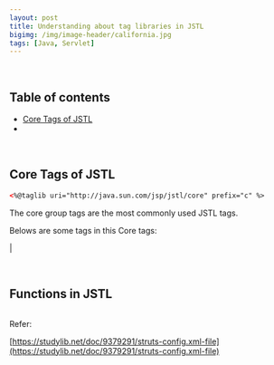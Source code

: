 ```yaml
---
layout: post
title: Understanding about tag libraries in JSTL
bigimg: /img/image-header/california.jpg
tags: [Java, Servlet]
---
```




<br>

## Table of contents
- [Core Tags of JSTL](#core-tags-of-jstl)
- 


<br>

## Core Tags of JSTL

```xml
<%@taglib uri="http://java.sun.com/jsp/jstl/core" prefix="c" %>
```

The core group tags are the most commonly used JSTL tags.

Belows are some tags in this Core tags:

|      



<br>

## Functions in JSTL

```xml

```

Refer:

[https://studylib.net/doc/9379291/struts-config.xml-file](https://studylib.net/doc/9379291/struts-config.xml-file)